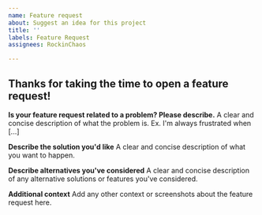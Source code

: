 ```yaml
---
name: Feature request
about: Suggest an idea for this project
title: ''
labels: Feature Request
assignees: RockinChaos

---
```


## Thanks for taking the time to open a feature request!

**Is your feature request related to a problem? Please describe.**
A clear and concise description of what the problem is. Ex. I'm always frustrated when [...]

**Describe the solution you'd like**
A clear and concise description of what you want to happen.

**Describe alternatives you've considered**
A clear and concise description of any alternative solutions or features you've considered.

**Additional context**
Add any other context or screenshots about the feature request here.
